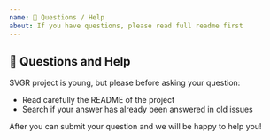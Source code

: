 ```yaml
---
name: 💬 Questions / Help
about: If you have questions, please read full readme first
---
```


<!-- Love SVGR? Please consider supporting our collective: 👉  https://opencollective.com/svgr/donate -->

## 💬 Questions and Help

SVGR project is young, but please before asking your question:

- Read carefully the README of the project
- Search if your answer has already been answered in old issues

After you can submit your question and we will be happy to help you!
